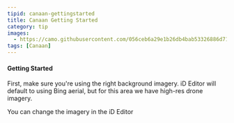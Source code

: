 ```yaml
---
tipid: canaan-gettingstarted
title: Canaan Getting Started
category: tip
images:
  - https://camo.githubusercontent.com/056ceb6a29e1b26db4bab53326886d71ff70df30/68747470733a2f2f636c6f75642e67697468756275736572636f6e74656e742e636f6d2f6173736574732f393635373937312f363336303133302f62643363303838652d626334352d313165342d396565342d3431343130376530373739622e676966
tags: [Canaan]
---
```


#### Getting Started

First, make sure you're using the right background imagery. iD Editor will default to using Bing aerial, but for this area we have high-res drone imagery.

You can change the imagery in the iD Editor
